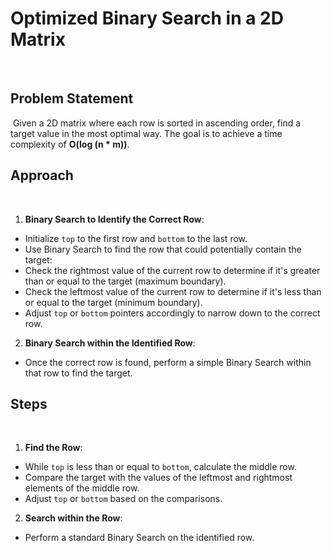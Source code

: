 # Optimized Binary Search in a 2D Matrix
​
## Problem Statement
​
Given a 2D matrix where each row is sorted in ascending order, find a target value in the most optimal way. The goal is to achieve a time complexity of **O(log (n * m))**.
​
## Approach
​
1. **Binary Search to Identify the Correct Row**:
- Initialize `top` to the first row and `bottom` to the last row.
- Use Binary Search to find the row that could potentially contain the target:
- Check the rightmost value of the current row to determine if it's greater than or equal to the target (maximum boundary).
- Check the leftmost value of the current row to determine if it's less than or equal to the target (minimum boundary).
- Adjust `top` or `bottom` pointers accordingly to narrow down to the correct row.
​
2. **Binary Search within the Identified Row**:
- Once the correct row is found, perform a simple Binary Search within that row to find the target.
​
## Steps
​
1. **Find the Row**:
- While `top` is less than or equal to `bottom`, calculate the middle row.
- Compare the target with the values of the leftmost and rightmost elements of the middle row.
- Adjust `top` or `bottom` based on the comparisons.
​
2. **Search within the Row**:
- Perform a standard Binary Search on the identified row.